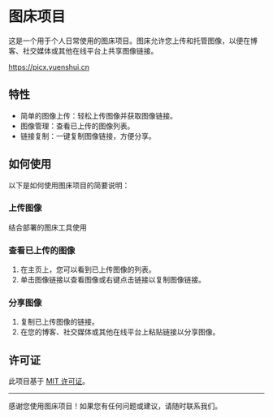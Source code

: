# 图床项目

这是一个用于个人日常使用的图床项目。图床允许您上传和托管图像，以便在博客、社交媒体或其他在线平台上共享图像链接。

https://picx.yuenshui.cn

## 特性

- 简单的图像上传：轻松上传图像并获取图像链接。
- 图像管理：查看已上传的图像列表。
- 链接复制：一键复制图像链接，方便分享。

## 如何使用

以下是如何使用图床项目的简要说明：

### 上传图像

结合部署的图床工具使用

### 查看已上传的图像

1. 在主页上，您可以看到已上传图像的列表。
2. 单击图像链接以查看图像或右键点击链接以复制图像链接。

### 分享图像

1. 复制已上传图像的链接。
2. 在您的博客、社交媒体或其他在线平台上粘贴链接以分享图像。

## 许可证

此项目基于 [MIT 许可证](LICENSE)。

---

感谢您使用图床项目！如果您有任何问题或建议，请随时联系我们。
